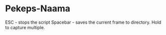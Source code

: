 # Pekeps-Naama

ESC - stops the script
Spacebar - saves the current frame to directory. Hold to capture multiple.
